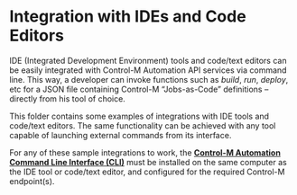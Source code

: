 # Integration with IDEs and Code Editors

IDE (Integrated Development Environment) tools and code/text editors can be easily integrated with Control-M Automation API services via command line. This way, a developer can invoke functions such as *build*, *run*, *deploy*, etc for a JSON file containing Control-M “Jobs-as-Code” definitions – directly from his tool of choice.

This folder contains some examples of integrations with IDE tools and code/text editors. The same functionality can be achieved with any tool capable of launching external commands from its interface.

For any of these sample integrations to work, the [**Control-M Automation Command Line Interface (CLI)**](https://docs.bmc.com/docs/display/public/workloadautomation/Control-M+Automation+API+-+Installation) must be installed on the same computer as the IDE tool or code/text editor, and configured for the required Control-M endpoint(s).
